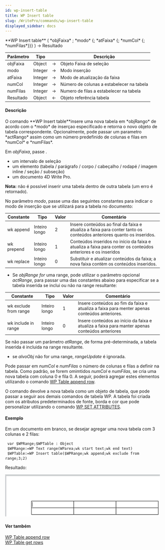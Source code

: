 ```yaml
---
id: wp-insert-table
title: WP Insert table
slug: /WritePro/commands/wp-insert-table
displayed_sidebar: docs
---
```


<!--REF #_command_.WP Insert table.Syntax-->**WP Insert table** ( *objFaixa* ; *modo* {; *atFaixa* {; *numCol* {; *numFilas*}}} ) -> Resultado<!-- END REF-->
<!--REF #_command_.WP Insert table.Params-->
| Parâmetro | Tipo |  | Descrição |
| --- | --- | --- | --- |
| objFaixa | Object | &#8594;  | Objeto Faixa de seleção |
| modo | Integer | &#8594;  | Modo inserção |
| atFaixa | Integer | &#8594;  | Modo de atualização da faixa |
| numCol | Integer | &#8594;  | Número de colunas a estabelecer na tabela |
| numFilas | Integer | &#8594;  | Numero de filas a estabelecer na tabela |
| Resultado | Object | &#8592; | Objeto referência tabela |

<!-- END REF-->

#### Descrição 

<!--REF #_command_.WP Insert table.Summary-->O comando **WP Insert table**insere uma nova tabela em *objRango* de acordo com o *modo* de inserçao especificado e retorna o novo objeto de tabela correspondente.<!-- END REF--> Opcionalmente, pode passar um parametro *actRango* assim como um número predefinido de colunas e filas em *numCol* e *numFilas*.

Em *objFaixa*, passe .

* um intervalo de seleção
* um elemento (tabela / parágrafo / corpo / cabeçalho / rodapé / imagem inline / seção / subseção)
* um documento 4D Write Pro.

**Nota:** não é possível inserir uma tabela dentro de outra tabela (um erro é retornado).

No parâmetro *modo*, passe uma das seguintes constantes para indicar o modo de inserção que se utilizará para a tabela no documento:

| Constante  | Tipo          | Valor | Comentário                                                                                                           |
| ---------- | ------------- | ----- | -------------------------------------------------------------------------------------------------------------------- |
| wk append  | Inteiro longo | 2     | Insere conteúdos ao final da faixa e atualiza a faixa para conter tanto os conteúdos anteriores quanto os inseridos. |
| wk prepend | Inteiro longo | 1     | Conteúdos inseridos no início da faixa e atualiza a faixa para conter os conteúdos anteriores e os inseridos         |
| wk replace | Inteiro longo | 0     | Substituir e atualizar conteúdos da faixa; a nova faixa contèm os conteúdos inseridos.                               |

* Se *objRange for* uma range, pode utilizar o parâmetro opcional *actRange*, para passar uma das constantes abaixo para especificar se a tabela inserida se inclui ou não na range resultante:  

| Constante             | Tipo          | Valor | Comentário                                                                                     |  
| --------------------- | ------------- | ----- | ---------------------------------------------------------------------------------------------- |  
| wk exclude from range | Inteiro longo | 1     | Insere conteùdos ao fim da faixa e atualiza a faixa para menter apenas conteúdos anteriores.   |  
| wk include in range   | Inteiro longo | 0     | Insere conteúdos ao início da faixa e atualiza a faixa para manter apenas conteúdos anteriores |  
    
Se não passar um parâmetro *atRange*, de forma pré-determinada, a tabela inserida é incluida na range resultante.
* se *alvoObj* não for uma range, *rangeUpdate* é ignorada.

Pode passar em *numCol* e *numFilas* o número de colunas e filas a definir na tabela. Como padrão, se forem omimtidos *numCol* e *numFilas*, se cria uma nova tabela com coluna 0 e fila 0\. A seguir, poderá agregar estes elementos utilizando o comando [WP Table append row](../commands/wp-table-append-row.md).

O comando devolve a nova tabela como um objeto de tabela, que pode passar a seguir aos demais comandos de tabela WP. A tabela foi criada com os atributos predeterminados de fonte, borda e cor que pode personalizar utilizando o comando [WP SET ATTRIBUTES](../commands/wp-set-attributes.md).

#### Exemplo 

Em um documento em branco, se desejar agregar uma nova tabela com 3 colunas e 2 filas:

```4d
 var $WPRange;$WPTable : Object
 $WPRange:=WP Text range(WParea;wk start text;wk end text)
 $WPTable:=WP Insert table($WPRange;wk append;wk exclude from range;3;2)
```

Resultado:

![](../../assets/en/WritePro/commands/pict3306926.en.png)

#### Ver também 

[WP Table append row](../commands/wp-table-append-row.md)  
[WP Table get rows](wp-table-get-rows.md)  